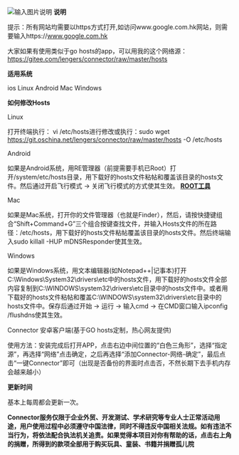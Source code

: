 ![输入图片说明](https://git.oschina.net/uploads/images/2017/0627/115003_625032bf_1285254.png "在这里输入图片标题")
**说明** 

提示：所有网站均需要以https方式打开,如访问www.google.com.hk网站，则需要输入https://www.google.com.hk

大家如果有使用类似于go hosts的app，可以用我的这个网络源：https://gitee.com/lengers/connector/raw/master/hosts

 **适用系统** 

ios
Linux
Android
Mac
Windows


 **如何修改Hosts** 


Linux 

打开终端执行： vi /etc/hosts进行修改或执行：sudo wget https://git.oschina.net/lengers/connector/raw/master/hosts -O /etc/hosts

Android

如果是Android系统，用RE管理器（前提需要手机已Root）打开/system/etc/hosts目录，用下载好的hosts文件粘帖和覆盖该目录的hosts文件。然后通过开启飞行模式 -> 关闭飞行模式的方式使其生效。  **[ROOT工具
](https://kingroot.net/zh/)** 

Mac

如果是Mac系统，打开你的文件管理器（也就是Finder），然后，请按快捷键组合“Shift+Command+G”三个组合按键查找文件，并输入Hosts文件的所在路径：/etc/hosts，用下载好的hosts文件粘帖覆盖该目录的hosts文件。然后终端输入sudo killall -HUP mDNSResponder使其生效。

Windows

如果是Windows系统，用文本编辑器(如Notepad++|记事本)打开C:\Windows\System32\drivers\etc中的hosts文件，用下载好的hosts文件全部内容复制到C:\WINDOWS\system32\drivers\etc目录中的hosts文件中。或者用下载好的hosts文件粘帖和覆盖C:\WINDOWS\system32\drivers\etc目录中的hosts文件中。保存后通过开始 -> 运行 -> 输入cmd -> 在CMD窗口输入ipconfig /flushdns使其生效。


Connector 安卓客户端(基于GO hosts定制，热心网友提供)

使用方法：安装完成后打开APP，点击右边中间位置的“白色三角形”，选择“指定源”，再选择“网络”点击确定，之后再选择“添加Connector-网络-确定”，最后点击“一键Connector”即可（出现是否备份的界面时点击否，不然长期下去手机内存会越来越小）


 **更新时间** 

基本上每周都会更新一次。


 **Connector服务仅限于企业外贸、开发测试、学术研究等专业人士正常活动用途，用户使用过程中必须遵守中国法律，同时不得违反中国相关法规。如有违法不当行为，将依法配合执法机关追责。如果觉得本项目对你有帮助的话，点击右上角的捐赠，所得到的款项全部用于购买玩具、童装、书籍并捐赠孤儿院** 